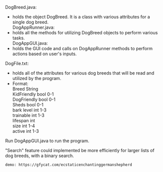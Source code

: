 DogBreed.java:  
   - holds the object DogBreed. It is a class with various attributes for a single dog breed.  
DogAppRunner.java:  
   - holds all the methods for utilizing DogBreed objects to perform various tasks.  
DogAppGUI.java:  
   - holds the GUI code and calls on DogAppRunner methods to perform actions based on user's inputs.   
  
DogFile.txt:  
   - holds all of the attributes for various dog breeds that will be read and utilized by the program.  
   - Format:  
    Breed 		  String  
    KidFriendly bool 0-1  
    DogFriendly bool 0-1  
    Sheds 		  bool 0-1  
    bark level  int 1-3   
    trainable   int 1-3   
    lifespan 	  int   
    size 		    int 1-4  
    active      int 1-3  
    
Run DogAppGUI.java to run the program.  
  
  
  
  "Search" feature could implemented be more efficiently for larger lists of dog breeds, with a binary search.  
    
    demo: https://gfycat.com/ecstaticenchantinggermanshepherd

